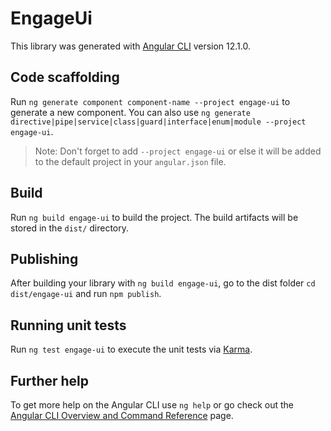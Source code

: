 # EngageUi

This library was generated with [Angular CLI](https://github.com/angular/angular-cli) version 12.1.0.

## Code scaffolding

Run `ng generate component component-name --project engage-ui` to generate a new component. You can also use `ng generate directive|pipe|service|class|guard|interface|enum|module --project engage-ui`.
> Note: Don't forget to add `--project engage-ui` or else it will be added to the default project in your `angular.json` file. 

## Build

Run `ng build engage-ui` to build the project. The build artifacts will be stored in the `dist/` directory.

## Publishing

After building your library with `ng build engage-ui`, go to the dist folder `cd dist/engage-ui` and run `npm publish`.

## Running unit tests

Run `ng test engage-ui` to execute the unit tests via [Karma](https://karma-runner.github.io).

## Further help

To get more help on the Angular CLI use `ng help` or go check out the [Angular CLI Overview and Command Reference](https://angular.io/cli) page.
